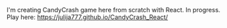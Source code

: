 I'm creating CandyCrash game here from scratch with React. In progress.
Play here: https://julija777.github.io/CandyCrash_React/


